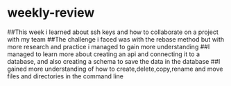 # weekly-review


##This week i learned about ssh keys and how to collaborate on a project with my team
##The challenge i faced was with the rebase method but with more research and practice i managed to gain more understanding
##I managed to learn more about creating an api and connecting it to a database, and also creating a schema to save the data in the database
##I gained more understanding of how to create,delete,copy,rename and move files and directories in the command line